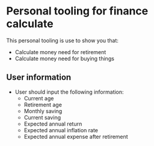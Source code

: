# Personal tooling for finance calculate

This personal tooling is use to show you that:

- Calculate money need for retirement
- Calculate money need for buying things

## User information

- User should input the following information:
  - Current age
  - Retirement age
  - Monthly saving
  - Current saving
  - Expected annual return
  - Expected annual inflation rate
  - Expected annual expense after retirement
